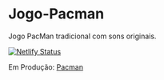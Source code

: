 # Jogo-Pacman

Jogo PacMan tradicional com sons originais. 

[![Netlify Status](https://api.netlify.com/api/v1/badges/99de60b9-1353-4a6f-9f08-d8f0da19726b/deploy-status)](https://app.netlify.com/sites/pacman-giovanna-davy/deploys)

Em Produção: [Pacman](https://pacman-giovanna-davy.netlify.app)
